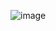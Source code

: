 ![image](https://user-images.githubusercontent.com/28767389/160584293-68cb7fa6-caa6-40f4-840e-505e08f62763.png)